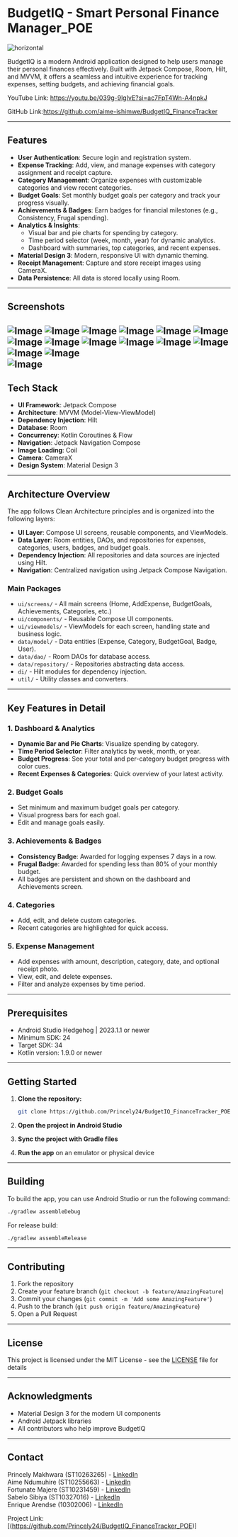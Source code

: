 # BudgetIQ - Smart Personal Finance Manager_POE

![horizontal](https://github.com/user-attachments/assets/3828d66d-cbcf-476b-81ff-380e287ff845)

BudgetIQ is a modern Android application designed to help users manage their personal finances effectively. Built with Jetpack Compose, Room, Hilt, and MVVM, it offers a seamless and intuitive experience for tracking expenses, setting budgets, and achieving financial goals.

YouTube Link: https://youtu.be/039g-9lgIvE?si=ac7FpT4Wn-A4npkJ

GitHub Link:https://github.com/aime-ishimwe/BudgetIQ_FinanceTracker

---

## Features

- **User Authentication**: Secure login and registration system.
- **Expense Tracking**: Add, view, and manage expenses with category assignment and receipt capture.
- **Category Management**: Organize expenses with customizable categories and view recent categories.
- **Budget Goals**: Set monthly budget goals per category and track your progress visually.
- **Achievements & Badges**: Earn badges for financial milestones (e.g., Consistency, Frugal spending).
- **Analytics & Insights**:
  - Visual bar and pie charts for spending by category.
  - Time period selector (week, month, year) for dynamic analytics.
  - Dashboard with summaries, top categories, and recent expenses.
- **Material Design 3**: Modern, responsive UI with dynamic theming.
- **Receipt Management**: Capture and store receipt images using CameraX.
- **Data Persistence**: All data is stored locally using Room.

---

## Screenshots
![Image](https://github.com/user-attachments/assets/b47cb694-038a-4b4a-99e8-587f16198089)
![Image](https://github.com/user-attachments/assets/a775646c-9c9f-47b8-a434-002bb6882e27)
![Image](https://github.com/user-attachments/assets/bf46656b-48da-413d-89e7-4fbd40652b2d)
![Image](https://github.com/user-attachments/assets/d5cfb5b3-ecc5-429f-af84-d7b8d7d05d7b)
![Image](https://github.com/user-attachments/assets/97044aab-7b10-4f7c-9a87-091109e020a0)
![Image](https://github.com/user-attachments/assets/c8c7e3e4-3305-4ad6-9355-639b2c7e1adb)
![Image](https://github.com/user-attachments/assets/80e1ce07-4cf1-48f6-be7c-ac7d6192281f)
![Image](https://github.com/user-attachments/assets/11cb9f0d-f0fb-4113-b7db-abdad45be064) 
![Image](https://github.com/user-attachments/assets/e6380d11-4151-4762-b624-928fbb5e2c43) 
![Image](https://github.com/user-attachments/assets/0e2696d8-d208-4dd9-9cbd-abdda77d8142)
![Image](https://github.com/user-attachments/assets/8d10595c-2af2-4dc9-82a1-aafd39680078) 
![Image](https://github.com/user-attachments/assets/a41c055f-289c-430a-948e-aeee0c0dce70)
![Image](https://github.com/user-attachments/assets/f37a00d7-53e9-45f6-a576-f69b98c2d99a)
![Image](https://github.com/user-attachments/assets/4a51f5b6-9aed-4b4b-8a95-bfce94444c60)    
![Image](https://github.com/user-attachments/assets/7a09a43a-49c2-464b-8198-841d14aceddc)
---

## Tech Stack

- **UI Framework**: Jetpack Compose
- **Architecture**: MVVM (Model-View-ViewModel)
- **Dependency Injection**: Hilt
- **Database**: Room
- **Concurrency**: Kotlin Coroutines & Flow
- **Navigation**: Jetpack Navigation Compose
- **Image Loading**: Coil
- **Camera**: CameraX
- **Design System**: Material Design 3

---

## Architecture Overview

The app follows Clean Architecture principles and is organized into the following layers:

- **UI Layer**: Compose UI screens, reusable components, and ViewModels.
- **Data Layer**: Room entities, DAOs, and repositories for expenses, categories, users, badges, and budget goals.
- **Dependency Injection**: All repositories and data sources are injected using Hilt.
- **Navigation**: Centralized navigation using Jetpack Compose Navigation.

### Main Packages

- `ui/screens/` - All main screens (Home, AddExpense, BudgetGoals, Achievements, Categories, etc.)
- `ui/components/` - Reusable Compose UI components.
- `ui/viewmodels/` - ViewModels for each screen, handling state and business logic.
- `data/model/` - Data entities (Expense, Category, BudgetGoal, Badge, User).
- `data/dao/` - Room DAOs for database access.
- `data/repository/` - Repositories abstracting data access.
- `di/` - Hilt modules for dependency injection.
- `util/` - Utility classes and converters.

---

## Key Features in Detail

### 1. Dashboard & Analytics
- **Dynamic Bar and Pie Charts**: Visualize spending by category.
- **Time Period Selector**: Filter analytics by week, month, or year.
- **Budget Progress**: See your total and per-category budget progress with color cues.
- **Recent Expenses & Categories**: Quick overview of your latest activity.

### 2. Budget Goals
- Set minimum and maximum budget goals per category.
- Visual progress bars for each goal.
- Edit and manage goals easily.

### 3. Achievements & Badges
- **Consistency Badge**: Awarded for logging expenses 7 days in a row.
- **Frugal Badge**: Awarded for spending less than 80% of your monthly budget.
- All badges are persistent and shown on the dashboard and Achievements screen.

### 4. Categories
- Add, edit, and delete custom categories.
- Recent categories are highlighted for quick access.

### 5. Expense Management
- Add expenses with amount, description, category, date, and optional receipt photo.
- View, edit, and delete expenses.
- Filter and analyze expenses by time period.

---

## Prerequisites

- Android Studio Hedgehog | 2023.1.1 or newer
- Minimum SDK: 24
- Target SDK: 34
- Kotlin version: 1.9.0 or newer

---

## Getting Started

1. **Clone the repository:**
   ```bash
   git clone https://github.com/Princely24/BudgetIQ_FinanceTracker_POE.git
   ```

2. **Open the project in Android Studio**

3. **Sync the project with Gradle files**

4. **Run the app** on an emulator or physical device

---

## Building

To build the app, you can use Android Studio or run the following command:

```bash
./gradlew assembleDebug
```

For release build:
```bash
./gradlew assembleRelease
```

---

## Contributing

1. Fork the repository
2. Create your feature branch (`git checkout -b feature/AmazingFeature`)
3. Commit your changes (`git commit -m 'Add some AmazingFeature'`)
4. Push to the branch (`git push origin feature/AmazingFeature`)
5. Open a Pull Request

---

## License

This project is licensed under the MIT License - see the [LICENSE](LICENSE) file for details

---

## Acknowledgments

- Material Design 3 for the modern UI components
- Android Jetpack libraries
- All contributors who help improve BudgetIQ

---

## Contact

Princely Makhwara (ST10263265) - [LinkedIn](https://www.linkedin.com/in/princely-makhwara-096285197)  
Aime Ndumuhire (ST10255663) - [LinkedIn](https://www.linkedin.com/in/aime-ishimwe-675557272/)  
Fortunate Majere (ST10231459) - [LinkedIn](https://za.linkedin.com/in/fortunate-majere-205933289)  
Sabelo Sibiya (ST10327016) - [LinkedIn](https://za.linkedin.com/in/sabelo-sibiya-712935289)  
Enrique Arendse (10302006) - [LinkedIn](https://www.linkedin.com/in/enrique-arendse-033700231?utm_source=share&utm_campaign=share_via&utm_content=profile&utm_medium=android_app)

Project Link: [(https://github.com/Princely24/BudgetIQ_FinanceTracker_POE)]
